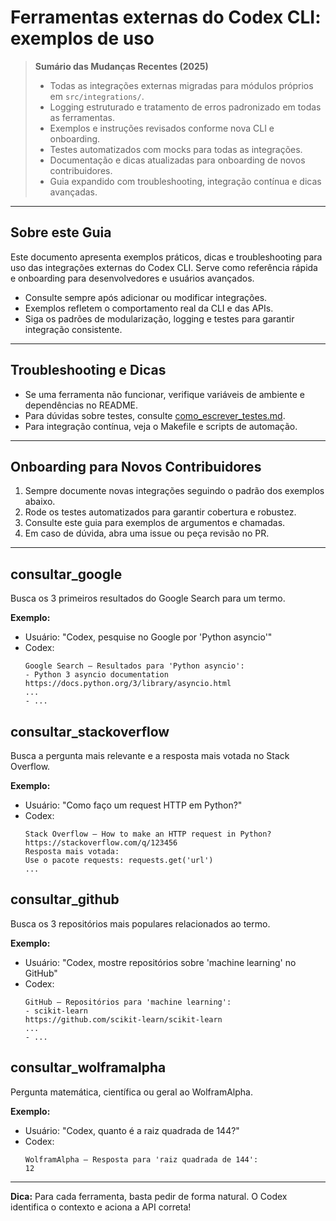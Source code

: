 # Ferramentas externas do Codex CLI: exemplos de uso

> **Sumário das Mudanças Recentes (2025)**
> - Todas as integrações externas migradas para módulos próprios em `src/integrations/`.
> - Logging estruturado e tratamento de erros padronizado em todas as ferramentas.
> - Exemplos e instruções revisados conforme nova CLI e onboarding.
> - Testes automatizados com mocks para todas as integrações.
> - Documentação e dicas atualizadas para onboarding de novos contribuidores.
> - Guia expandido com troubleshooting, integração contínua e dicas avançadas.

---

## Sobre este Guia
Este documento apresenta exemplos práticos, dicas e troubleshooting para uso das integrações externas do Codex CLI. Serve como referência rápida e onboarding para desenvolvedores e usuários avançados.

- Consulte sempre após adicionar ou modificar integrações.
- Exemplos refletem o comportamento real da CLI e das APIs.
- Siga os padrões de modularização, logging e testes para garantir integração consistente.

---

## Troubleshooting e Dicas
- Se uma ferramenta não funcionar, verifique variáveis de ambiente e dependências no README.
- Para dúvidas sobre testes, consulte [como_escrever_testes.md](como_escrever_testes.md).
- Para integração contínua, veja o Makefile e scripts de automação.

---

## Onboarding para Novos Contribuidores
1. Sempre documente novas integrações seguindo o padrão dos exemplos abaixo.
2. Rode os testes automatizados para garantir cobertura e robustez.
3. Consulte este guia para exemplos de argumentos e chamadas.
4. Em caso de dúvida, abra uma issue ou peça revisão no PR.

---

## consultar_google
Busca os 3 primeiros resultados do Google Search para um termo.

**Exemplo:**
- Usuário: "Codex, pesquise no Google por 'Python asyncio'"
- Codex:
  ```
  Google Search – Resultados para 'Python asyncio':
  - Python 3 asyncio documentation
  https://docs.python.org/3/library/asyncio.html
  ...
  - ...
  ```

## consultar_stackoverflow
Busca a pergunta mais relevante e a resposta mais votada no Stack Overflow.

**Exemplo:**
- Usuário: "Como faço um request HTTP em Python?"
- Codex:
  ```
  Stack Overflow – How to make an HTTP request in Python?
  https://stackoverflow.com/q/123456
  Resposta mais votada:
  Use o pacote requests: requests.get('url')
  ...
  ```

## consultar_github
Busca os 3 repositórios mais populares relacionados ao termo.

**Exemplo:**
- Usuário: "Codex, mostre repositórios sobre 'machine learning' no GitHub"
- Codex:
  ```
  GitHub – Repositórios para 'machine learning':
  - scikit-learn
  https://github.com/scikit-learn/scikit-learn
  ...
  - ...
  ```

## consultar_wolframalpha
Pergunta matemática, científica ou geral ao WolframAlpha.

**Exemplo:**
- Usuário: "Codex, quanto é a raiz quadrada de 144?"
- Codex:
  ```
  WolframAlpha – Resposta para 'raiz quadrada de 144':
  12
  ```

---

**Dica:** Para cada ferramenta, basta pedir de forma natural. O Codex identifica o contexto e aciona a API correta!
